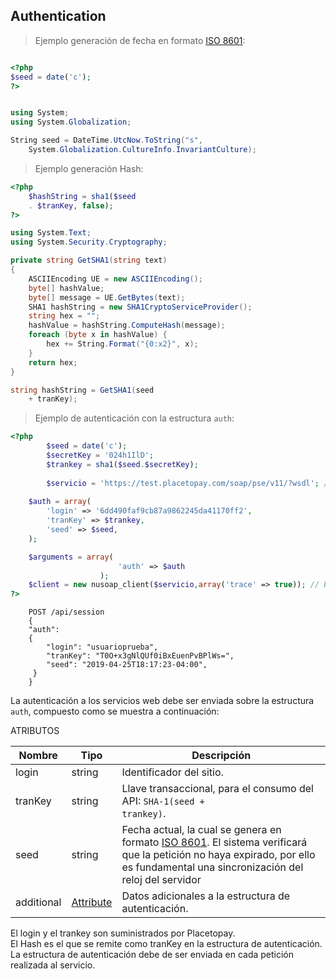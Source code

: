 ## Authentication

> Ejemplo generación de fecha en formato [ISO 8601](https://www.iso.org/iso-8601-date-and-time-format.html):

```php

<?php
$seed = date('c');
?>
```

```csharp

using System;
using System.Globalization;

String seed = DateTime.UtcNow.ToString("s",
    System.Globalization.CultureInfo.InvariantCulture);

```

> Ejemplo generación Hash:

```php
<?php
    $hashString = sha1($seed 
    . $tranKey, false);
?>
```

```csharp
using System.Text;
using System.Security.Cryptography;

private string GetSHA1(string text)
{
    ASCIIEncoding UE = new ASCIIEncoding();
    byte[] hashValue;
    byte[] message = UE.GetBytes(text);
    SHA1 hashString = new SHA1CryptoServiceProvider();
    string hex = "";
    hashValue = hashString.ComputeHash(message);
    foreach (byte x in hashValue) {
        hex += String.Format("{0:x2}", x);
    }
    return hex;
}

string hashString = GetSHA1(seed
    + tranKey);
```

> Ejemplo de autenticación con la estructura <code>auth</code>:

```php
<?php
        $seed = date('c');
        $secretKey = '024h1IlD';
        $trankey = sha1($seed.$secretKey);
                           
        $servicio = 'https://test.placetopay.com/soap/pse/v11/?wsdl'; //url del servicio
    
    $auth = array(
        'login' => '6dd490faf9cb87a9862245da41170ff2',
        'tranKey' => $trankey,
        'seed' => $seed,
    );

    $arguments = array(
                        'auth' => $auth
                    );
    $client = new nusoap_client($servicio,array('trace' => true)); // En lugar de SoapClient se utiliza nusoap_client
?>
```

```shell
    POST /api/session
    {
    "auth": 
    {
        "login": "usuarioprueba",
        "tranKey": "T0O+x3gNlQUf0iBxEuenPvBPlWs=",
        "seed": "2019-04-25T18:17:23-04:00",
     }
    }
```

La autenticación a los servicios web debe ser enviada sobre la estructura <code>auth</code>, compuesto como se muestra a continuación:

ATRIBUTOS

| Nombre  | Tipo                    | Descripción                                                                                                                                                                                                                              |
|---------|-------------------------|------------------------------------------------------------------------------------------------------------------------------------------------------------------------------------------------------------------------------------------|
| login   | string                  | Identificador del sitio.                                                                                                                                                                                                                 |
| tranKey | string                  | Llave transaccional, para el consumo del API: <code>SHA-1(seed + trankey)</code>.                                                                                                                                                        |
| seed    | string                  | Fecha actual, la cual se genera en formato [ISO 8601](https://www.iso.org/iso-8601-date-and-time-format.html). El sistema verificará que la petición no haya expirado, por ello es fundamental una sincronización del reloj del servidor |
| additional   | [Attribute](#attribute) | Datos adicionales a la estructura de autenticación.                                                                                                                                                                                      |


<aside class="notice">
El login y el trankey son suministrados por Placetopay.
</aside>

<aside class="notice">
El Hash es el que se remite como tranKey en la estructura de autenticación.
</aside>

<aside class="notice">
La estructura de autenticación debe de ser enviada en cada petición realizada al servicio.
</aside>